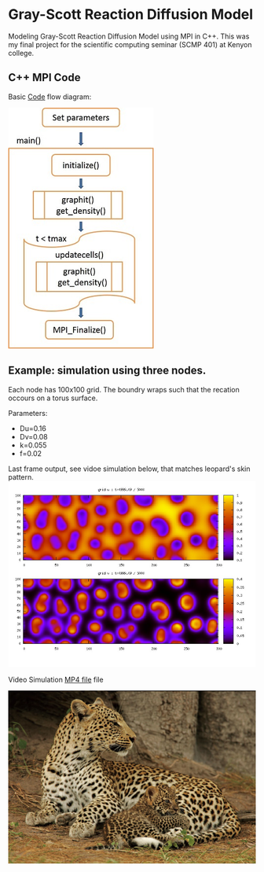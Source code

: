 # Gray-Scott Reaction Diffusion Model
Modeling Gray-Scott Reaction Diffusion Model using  MPI in C++. This was my final project for the scientific computing seminar (SCMP 401) at Kenyon college.

## C++ MPI Code

Basic [Code](https://github.com/nirajan-mandal/Gray-Scott-Reaction-Diffusion-Model/blob/main/grayscott_final.cpp) flow diagram:

![Code flow chart](https://github.com/nirajan-mandal/Gray-Scott-Reaction-Diffusion-Model/blob/main/Code_Flow_chart_2.jpg "Code flow chart")

## Example: simulation using three nodes. 

Each node has 100x100 grid. The boundry wraps such that the recation occours on a torus surface.

Parameters:

* Du=0.16 
* Dv=0.08 
* k=0.055 
* f=0.02

Last frame output, see vidoe simulation below, that matches leopard's skin pattern.
![Leopard pattern](https://github.com/nirajan-mandal/Gray-Scott-Reaction-Diffusion-Model/blob/main/7_graph102475.jpg "Leopard pattern")

Video Simulation [MP4 file](https://github.com/nirajan-mandal/Gray-Scott-Reaction-Diffusion-Model/blob/main/exp7.mp4) file

![Leopard](https://github.com/nirajan-mandal/Gray-Scott-Reaction-Diffusion-Model/blob/main/leopard.jpg "Leopard")

